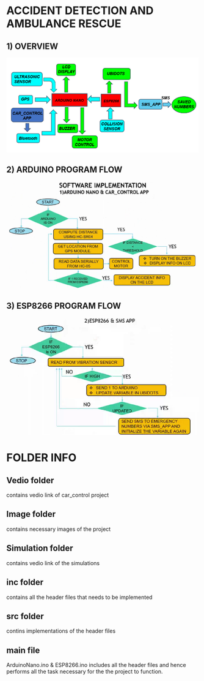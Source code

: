 # ACCIDENT DETECTION AND AMBULANCE RESCUE

## 1) OVERVIEW

![Overview of the project](https://github.com/Sampanna-T/Major_Project/blob/master/Images/Overview.png)

## 2) ARDUINO PROGRAM FLOW

![Flow of arduino program](https://github.com/Sampanna-T/Major_Project/blob/master/Images/ARDUINO_FLOW.png)

## 3) ESP8266 PROGRAM FLOW

![Floaw of ESP8266 program](https://github.com/Sampanna-T/Major_Project/blob/master/Images/ESP8266_FLOW.png)



# FOLDER INFO

## Vedio folder
contains vedio link of car_control project

## Image folder
contains necessary images of the project

## Simulation folder
contains vedio link of the simulations

## inc folder 
contains all the header files that needs to be implemented

## src folder
contins implementations of the header files

## main file
ArduinoNano.ino & ESP8266.ino includes all the header files and hence performs all the task necessary for the the project to function.

